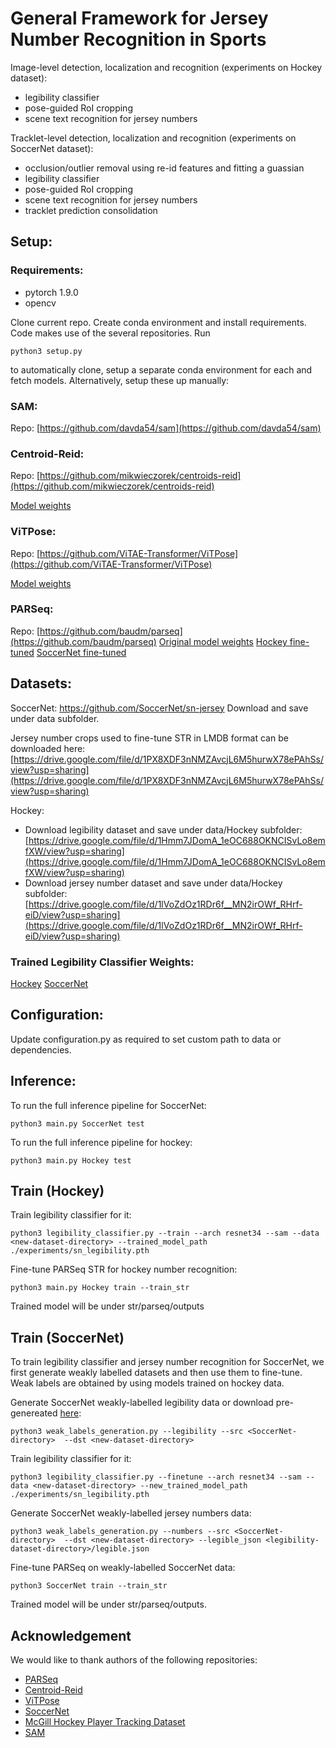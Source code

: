 # General Framework for Jersey Number Recognition in Sports

Image-level detection, localization and recognition (experiments on Hockey dataset):
  - legibility classifier
  - pose-guided RoI cropping
  - scene text recognition for jersey numbers

Tracklet-level detection, localization and recognition (experiments on SoccerNet dataset):
  - occlusion/outlier removal using re-id features and fitting a guassian
  - legibility classifier
  - pose-guided RoI cropping
  - scene text recognition for jersey numbers
  - tracklet prediction consolidation

## Setup:

### Requirements:
* pytorch 1.9.0
* opencv

Clone current repo.
Create conda environment and install requirements.
Code makes use of the several repositories. Run 
```
python3 setup.py 
```

to automatically clone, setup a separate conda environment for each and fetch models. Alternatively, setup these up manually:
### SAM:
Repo: [https://github.com/davda54/sam](https://github.com/davda54/sam)

### Centroid-Reid:
Repo: [https://github.com/mikwieczorek/centroids-reid](https://github.com/mikwieczorek/centroids-reid)

[Model weights](https://drive.google.com/drive/folders/1NWD2Q0JGasGm9HTcOy4ZqsIqK4-IfknK)

### ViTPose:
Repo: [https://github.com/ViTAE-Transformer/ViTPose](https://github.com/ViTAE-Transformer/ViTPose)

[Model weights](https://1drv.ms/u/s!AimBgYV7JjTlgShLMI-kkmvNfF_h?e=dEhGHe)

### PARSeq:
Repo: [https://github.com/baudm/parseq](https://github.com/baudm/parseq)
[Original model weights]()
[Hockey fine-tuned](https://drive.google.com/file/d/1FyM31xvSXFRusN0sZH0EWXoHwDfB9WIE/view?usp=sharing)
[SoccerNet fine-tuned](https://drive.google.com/file/d/1uRln22tlhneVt3P6MePmVxBWSLMsL3bm/view?usp=sharing)


## Datasets:
SoccerNet:
https://github.com/SoccerNet/sn-jersey
Download and save under data subfolder. 

Jersey number crops used to fine-tune STR in LMDB format can be downloaded here: [https://drive.google.com/file/d/1PX8XDF3nNMZAvcjL6M5hurwX78ePAhSs/view?usp=sharing](https://drive.google.com/file/d/1PX8XDF3nNMZAvcjL6M5hurwX78ePAhSs/view?usp=sharing)

Hockey: 
* Download legibility dataset and save under data/Hockey subfolder: [https://drive.google.com/file/d/1Hmm7JDomA_1eOC688OKNCISvLo8emfXW/view?usp=sharing](https://drive.google.com/file/d/1Hmm7JDomA_1eOC688OKNCISvLo8emfXW/view?usp=sharing)
* Download jersey number dataset and save under data/Hockey subfolder: [https://drive.google.com/file/d/1lVoZdOz1RDr6f__MN2irOWf_RHrf-eiD/view?usp=sharing](https://drive.google.com/file/d/1lVoZdOz1RDr6f__MN2irOWf_RHrf-eiD/view?usp=sharing)

### Trained Legibility Classifier Weights:
[Hockey](https://drive.google.com/file/d/1RfxINtZ_wCNVF8iZsiMYuFOP7KMgqgDp/view?usp=sharing)
[SoccerNet](https://drive.google.com/file/d/18HAuZbge3z8TSfRiX_FzsnKgiBs-RRNw/view?usp=sharing)


## Configuration:
Update configuration.py as required to set custom path to data or dependencies. 

## Inference:
To run the full inference pipeline for SoccerNet:
```
python3 main.py SoccerNet test
```
To run the full inference pipeline for hockey:
```
python3 main.py Hockey test
```
## Train (Hockey)
Train legibility classifier for it:
```
python3 legibility_classifier.py --train --arch resnet34 --sam --data <new-dataset-directory> --trained_model_path ./experiments/sn_legibility.pth
```

Fine-tune PARSeq STR for hockey number recognition:
```
python3 main.py Hockey train --train_str
```

Trained model will be under str/parseq/outputs

## Train (SoccerNet)
To train legibility classifier and jersey number recognition for SoccerNet, we first generate weakly labelled datasets and then use them to fine-tune.
Weak labels are obtained by using models trained on hockey data.

Generate SoccerNet weakly-labelled legibility data or download pre-genereated [here]():
```
python3 weak_labels_generation.py --legibility --src <SoccerNet-directory>  --dst <new-dataset-directory>
```

Train legibility classifier for it:
```
python3 legibility_classifier.py --finetune --arch resnet34 --sam --data <new-dataset-directory> --new_trained_model_path ./experiments/sn_legibility.pth
```

Generate SoccerNet weakly-labelled jersey numbers data:
```
python3 weak_labels_generation.py --numbers --src <SoccerNet-directory>  --dst <new-dataset-directory> --legible_json <legibility-dataset-directory>/legible.json
```

Fine-tune PARSeq on weakly-labelled SoccerNet data:
```
python3 SoccerNet train --train_str
```

Trained model will be under str/parseq/outputs.

## Acknowledgement
We would like to thank authors of the following repositories: 
* [PARSeq](https://github.com/baudm/parseq)
* [Centroid-Reid](https://github.com/mikwieczorek/centroids-reid)
* [ViTPose](https://github.com/ViTAE-Transformer/ViTPose)
* [SoccerNet](https://github.com/SoccerNet/sn-jersey)
* [McGill Hockey Player Tracking Dataset](https://github.com/grant81/hockeyTrackingDataset)
* [SAM](https://github.com/davda54/sam)
